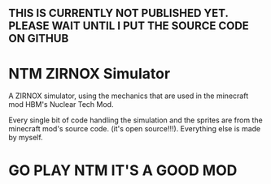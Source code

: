 ## THIS IS CURRENTLY NOT PUBLISHED YET. PLEASE WAIT UNTIL I PUT THE SOURCE CODE ON GITHUB
# NTM ZIRNOX Simulator
A ZIRNOX simulator, using the mechanics that are used in the minecraft mod HBM's Nuclear Tech Mod. 

Every single bit of code handling the simulation and the sprites are from the minecraft mod's source code. (it's open source!!!). Everything else is made by myself.
# GO PLAY NTM IT'S A GOOD MOD
